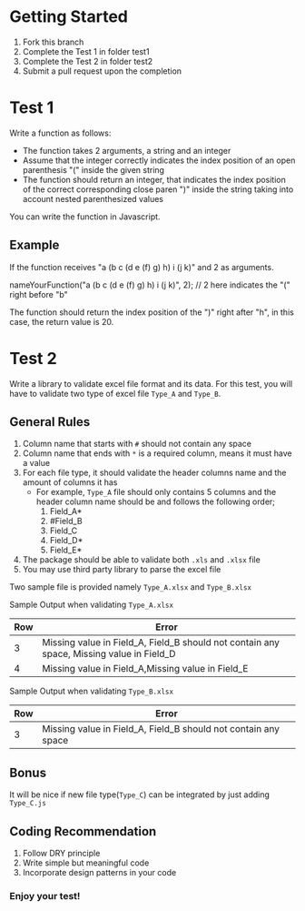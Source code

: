 # Getting Started

1. Fork this branch
2. Complete the Test 1 in folder test1
3. Complete the Test 2 in folder test2
4. Submit a pull request upon the completion

# Test 1

Write a function as follows:
- The function takes 2 arguments, a string and an integer
- Assume that the integer correctly indicates the index position of an open parenthesis "(" inside the given string
- The function should return an integer, that indicates the index position of the correct corresponding close paren ")" inside the string taking into account nested parenthesized values

You can write the function in Javascript.

## Example

If the function receives "a (b c (d e (f) g) h) i (j k)" and 2 as arguments.

nameYourFunction("a (b c (d e (f) g) h) i (j k)", 2); // 2 here indicates the "(" right before "b"

The function should return the index position of the ")" right after "h", in this case, the return value is 20.


# Test 2

Write a library to validate excel file format and its data. For this test, you will have to validate two type of excel file `Type_A` and `Type_B`.

## General Rules

1. Column name that starts with `#` should not contain any space
2. Column name that ends with `*` is a required column, means it must have a value
3. For each file type, it should validate the header columns name and the amount of columns it has
    - For example, `Type_A`  file should only contains 5 columns and the header column name should be and follows the following order;
      1. Field_A* 
      2. #Field_B 
      3. Field_C 
      4. Field_D* 
      5. Field_E*
4. The package should be able to validate both `.xls` and `.xlsx` file
5. You may use third party library to parse the excel file

Two sample file is provided namely `Type_A.xlsx` and `Type_B.xlsx`

Sample Output when validating `Type_A.xlsx`

| Row | Error |
| --- | --- |
| 3 | Missing value in Field_A, Field_B should not contain any space, Missing value in Field_D |
| 4 | Missing value in Field_A,Missing value in Field_E |

Sample Output when validating `Type_B.xlsx`

| Row | Error |
| --- | --- |
| 3 | Missing value in Field_A, Field_B should not contain any space |

## Bonus

It will be nice if new file type(`Type_C`) can be integrated by just adding `Type_C.js`

## Coding Recommendation

1. Follow DRY principle
2. Write simple but meaningful code
3. Incorporate design patterns in your code

### Enjoy your test!
